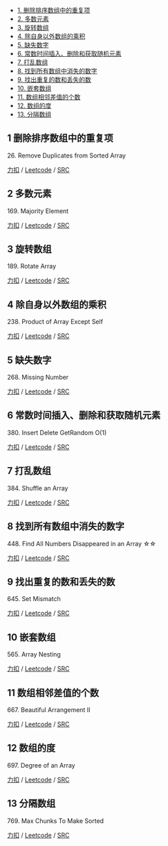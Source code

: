 <!-- GFM-TOC -->
* [1. 删除排序数组中的重复项](#1-删除排序数组中的重复项)
* [2. 多数元素](#2-多数元素)
* [3. 旋转数组](#3-旋转数组)
* [4. 除自身以外数组的乘积](#4-除自身以外数组的乘积)
* [5. 缺失数字](#5-缺失数字)
* [6. 常数时间插入、删除和获取随机元素](#6-常数时间插入、删除和获取随机元素)
* [7. 打乱数组](#7-打乱数组)
* [8. 找到所有数组中消失的数字](#8-找到所有数组中消失的数字)
* [9. 找出重复的数和丢失的数](#9-找出重复的数和丢失的数)
* [10. 嵌套数组](#10-嵌套数组)
* [11. 数组相邻差值的个数](#11-数组相邻差值的个数)
* [12. 数组的度](#12-数组的度)
* [13. 分隔数组](#13-分隔数组)
<!-- GFM-TOC -->

## 1 删除排序数组中的重复项
26\. Remove Duplicates from Sorted Array

[力扣](https://leetcode-cn.com/problems/remove-duplicates-from-sorted-array/) / [Leetcode](https://leetcode.com/problems/remove-duplicates-from-sorted-array/) / [SRC](../ds_7_array_inplace/L26.cpp)

## 2 多数元素
169\. Majority Element

[力扣](https://leetcode-cn.com/problems/majority-element/) / [Leetcode](https://leetcode.com/problems/majority-element/) / [SRC](../ds_7_array_inplace/L169.cpp)

## 3 旋转数组
189\. Rotate Array

[力扣](https://leetcode-cn.com/problems/rotate-array/) / [Leetcode](https://leetcode.com/problems/rotate-array/) / [SRC](../ds_7_array_inplace/L189.cpp)

## 4 除自身以外数组的乘积
238\. Product of Array Except Self

[力扣](https://leetcode-cn.com/problems/product-of-array-except-self/) / [Leetcode](https://leetcode.com/problems/product-of-array-except-self/) / [SRC](../ds_7_array_inplace/L238-m.cpp)

## 5 缺失数字
268\. Missing Number	 

[力扣](https://leetcode-cn.com/problems/missing-number/) / [Leetcode](https://leetcode.com/problems/missing-number/) / [SRC](../ds_7_array_inplace/L268.cpp)

## 6 常数时间插入、删除和获取随机元素
380\. Insert Delete GetRandom O(1)  

[力扣](https://leetcode-cn.com/problems/insert-delete-getrandom-o1/) / [Leetcode](https://leetcode.com/problems/insert-delete-getrandom-o1/) / [SRC](../ds_7_array_inplace/L380-m.cpp)

## 7 打乱数组
384\. Shuffle an Array

[力扣](https://leetcode-cn.com/problems/shuffle-an-array/) / [Leetcode](https://leetcode.com/problems/shuffle-an-array/) / [SRC](../ds_7_array_inplace/L384-m.cpp)

## 8 找到所有数组中消失的数字 
448\. Find All Numbers Disappeared in an Array ☆☆

[力扣](https://leetcode-cn.com/problems/find-all-numbers-disappeared-in-an-array/) / [Leetcode](https://leetcode.com/problems/find-all-numbers-disappeared-in-an-array/) / [SRC](../ds_7_array_inplace/L448.cpp)

## 9 找出重复的数和丢失的数
645\. Set Mismatch	

[力扣](https://leetcode-cn.com/problems/set-mismatch/) / [Leetcode](https://leetcode.com/problems/set-mismatch/) / [SRC](../ds_7_array_inplace/L645.cpp)

## 10 嵌套数组
565\. Array Nesting

[力扣](https://leetcode-cn.com/problems/array-nesting/) / [Leetcode](https://leetcode.com/problems/array-nesting/) / [SRC](../ds_7_array_inplace/L565-m.cpp)

## 11 数组相邻差值的个数
667\. Beautiful Arrangement II

[力扣](https://leetcode-cn.com/problems/beautiful-arrangement-ii/) / [Leetcode](https://leetcode.com/problems/beautiful-arrangement-ii/) / [SRC](../ds_7_array_inplace/L667-m.cpp)

## 12 数组的度
697\. Degree of an Array

[力扣](https://leetcode-cn.com/problems/degree-of-an-array/) / [Leetcode](https://leetcode.com/problems/degree-of-an-array/) / [SRC](../ds_7_array_inplace/L697.cpp)

## 13 分隔数组
769\. Max Chunks To Make Sorted

[力扣](https://leetcode-cn.com/problems/max-chunks-to-make-sorted/) / [Leetcode](https://leetcode.com/problems/max-chunks-to-make-sorted/) / [SRC](../ds_7_array_inplace/L769-m.cpp)
